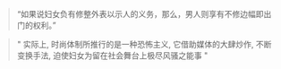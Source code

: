>“如果说妇女负有修整外表以示人的义务，那么，男人则享有不修边幅即出门的权利。”

> " 实际上, 时尚体制所推行的是一种恐怖主义, 它借助媒体的大肆炒作, 不断变换手法, 迫使妇女为留在社会舞台上极尽风骚之能事 "